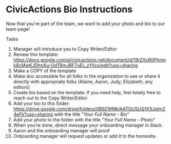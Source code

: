 # CivicActions Bio Instructions

Now that you're part of the team, we want to add your photo and bio to our team page!

Tasks
1. Manager will introduce you to Copy Writer/Editor
2. Review this template: https://docs.google.com/a/civicactions.net/document/d/19rZXxR0PImmk8cMwKJDhnXu-OdT6mJRF7uEL_yYljcs/edit?usp=sharing
3. Make a COPY of the template
4. Make doc accessible for all folks in the organization to see or share it directly with appropriate folks (Alaine, Aaron, Judy, Elizabeth, any editors)
5. Create bio based on the template. If you need help, feel totally free to reach out to the Copy Writer/Editor
6. Add your bio to this folder: https://drive.google.com/drive/folders/0B9ZWMklAATQUSUQ1X3JidmZ4eFk?usp=sharing with the title "_Your Full Name_ - Bio"
7. Add your photo to the folder with the title "_Your Full Name_ - Photo"  
8. When you're done, direct message your onboarding manager in Slack.
9. Aaron and the onboarding manager will proof
10. Onboarding manager will request updates or add it to the homesite.
